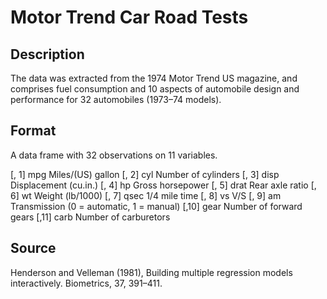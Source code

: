 # Motor Trend Car Road Tests

## Description

The data was extracted from the 1974 Motor Trend US magazine, and comprises fuel consumption and 10 aspects of automobile design and performance for 32 automobiles (1973–74 models).

## Format

A data frame with 32 observations on 11 variables.

[, 1]	mpg	Miles/(US) gallon
[, 2]	cyl	Number of cylinders
[, 3]	disp	Displacement (cu.in.)
[, 4]	hp	Gross horsepower
[, 5]	drat	Rear axle ratio
[, 6]	wt	Weight (lb/1000)
[, 7]	qsec	1/4 mile time
[, 8]	vs	V/S
[, 9]	am	Transmission (0 = automatic, 1 = manual)
[,10]	gear	Number of forward gears
[,11]	carb	Number of carburetors

## Source

Henderson and Velleman (1981), Building multiple regression models interactively. Biometrics, 37, 391–411.
